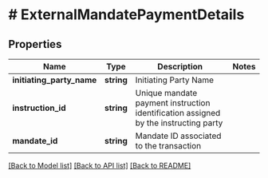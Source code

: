 # # ExternalMandatePaymentDetails

## Properties

Name | Type | Description | Notes
------------ | ------------- | ------------- | -------------
**initiating_party_name** | **string** | Initiating Party Name |
**instruction_id** | **string** | Unique mandate payment instruction identification assigned by the instructing party |
**mandate_id** | **string** | Mandate ID associated to the transaction |

[[Back to Model list]](../../README.md#models) [[Back to API list]](../../README.md#endpoints) [[Back to README]](../../README.md)

